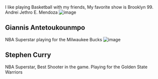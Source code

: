 I like playing Basketball with my friends, My favorite show is Brooklyn 99. 
Andrei Jethro E. Mendoza
![image](https://github.com/user-attachments/assets/f3dc5d8f-738b-4495-91ee-31987be89f38)
## **Giannis Antetoukounmpo**
NBA Superstar playing for the Milwaukee Bucks
![image](https://github.com/user-attachments/assets/164849b4-31bf-44d5-b1c3-97e572d1f67b)
## **Stephen Curry**
NBA Superstar, Best Shooter in the game. Playing for the Golden State Warriors
